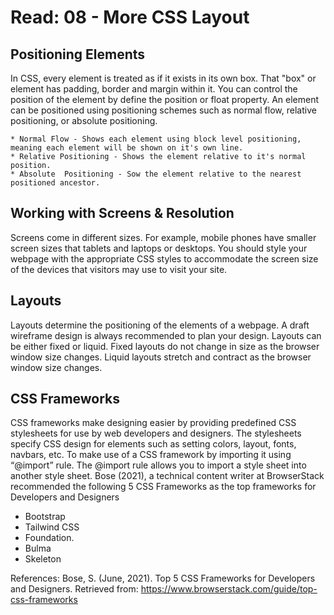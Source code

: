 # Read: 08 - More CSS Layout

## Positioning Elements
In CSS, every element is treated as if it exists in its own box. That "box" or element has padding, border and margin within it. You can control the position of the element by define the position or float property. An element can be positioned using positioning schemes such as normal flow, relative positioning, or absolute positioning.

    * Normal Flow - Shows each element using block level positioning, meaning each element will be shown on it's own line.
    * Relative Positioning - Shows the element relative to it's normal position.
    * Absolute  Positioning - Sow the element relative to the nearest positioned ancestor.

## Working with Screens & Resolution

Screens come in different sizes. For example, mobile phones have smaller screen sizes that tablets and laptops or desktops. You should style your webpage with the appropriate CSS styles to accommodate the screen size of the devices that visitors may use to visit your site.

## Layouts
Layouts determine the positioning of the elements of a webpage. A draft wireframe design is always recommended to plan your design. Layouts can be either fixed or liquid. Fixed layouts do not change in size as the browser window size changes. Liquid layouts stretch and contract as the browser window size changes.

## CSS Frameworks
CSS frameworks make designing easier by providing predefined CSS stylesheets for use by web developers and designers. The stylesheets specify CSS design for  elements such as setting colors, layout, fonts, navbars, etc. To make use of a CSS framework by importing it using “@import” rule. The @import rule allows you to import a style sheet into another style sheet.
Bose (2021), a technical content writer at BrowserStack recommended the following 5 CSS Frameworks as the top frameworks for Developers and Designers
 * Bootstrap
 * Tailwind CSS
 * Foundation.
 * Bulma
 * Skeleton


References:
Bose, S. (June, 2021). Top 5 CSS Frameworks for Developers and Designers. Retrieved from: https://www.browserstack.com/guide/top-css-frameworks

